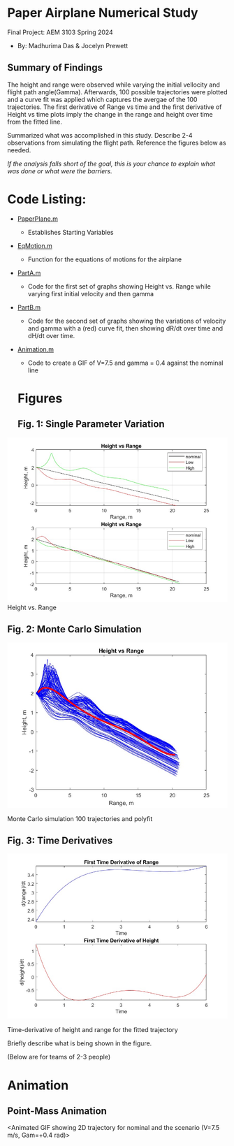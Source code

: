# Paper Airplane Numerical Study
  Final Project: AEM 3103 Spring 2024
  - By: Madhurima Das & Jocelyn Prewett

  ## Summary of Findings
  <Show the variations studied in a table>
The height and range were observed while varying the initial vellocity and flight path angle(Gamma). Afterwards, 100 possible trajectories were plotted and a curve fit was applied which captures the avergae of the 100 trajectories. The first derivative of Range vs time and the first derivative of Height vs time plots imply the change in the range and height over time from the fitted line. 

  Summarized what was accomplished in this study.  Describe 2-4 observations from simulating the flight path.
  Reference the figures below as needed.

  *If the analysis falls short of the goal, this is your chance to explain what was done or what were the barriers.*
 
  # Code Listing:
- [PaperPlane.m](https://github.com/madhurimadas3/AEM3103/blob/af7bd46c4f5ee8da65c25e1c3dd182f89c386a7f/PaperPlane.m)
	- Establishes Starting Variables
- [EqMotion.m](https://github.com/madhurimadas3/AEM3103/blob/827eb4b64bd9fb1772f3257a30072cc2b40c96f3/EqMotion.m)
	- Function for the equations of motions for the airplane
- [PartA.m](https://github.com/madhurimadas3/AEM3103/blob/827eb4b64bd9fb1772f3257a30072cc2b40c96f3/PartA.m)
	- Code for the first set of graphs showing Height vs. Range while varying first initial velocity and then gamma
- [PartB.m](https://github.com/madhurimadas3/AEM3103/blob/827eb4b64bd9fb1772f3257a30072cc2b40c96f3/PartB.m)
	- Code for the second set of graphs showing the variations of velocity and gamma with a (red) curve fit, then showing dR/dt over time and dH/dt over time.
- [Animation.m](https://github.com/madhurimadas3/AEM3103/blob/827eb4b64bd9fb1772f3257a30072cc2b40c96f3/Animation.m)
	- Code to create a GIF of V=7.5 and gamma = 0.4 against the nominal line

  # Figures

  ## Fig. 1: Single Parameter Variation
![Height vs Range](Figures/PartAheightvsrange.jpg)
Height vs. Range

  ## Fig. 2: Monte Carlo Simulation
 ![Monte Carlo simulation 100 trajectories and polyfit](Figures/PartBMonteCarlo.jpg)

  Monte Carlo simulation 100 trajectories and polyfit

 ## Fig. 3: Time Derivatives
 ![Time Derivatives](Figures/PartBTimeDerivatives.jpg)
 
 Time-derivative of height and range for the fitted trajectory

  Briefly describe what is being shown in the figure.

  (Below are for teams of 2-3 people)

  # Animation
  ## Point-Mass Animation
  <Animated GIF showing 2D trajectory for nominal and the scenario (V=7.5 m/s, Gam=+0.4 rad)>
  
  


